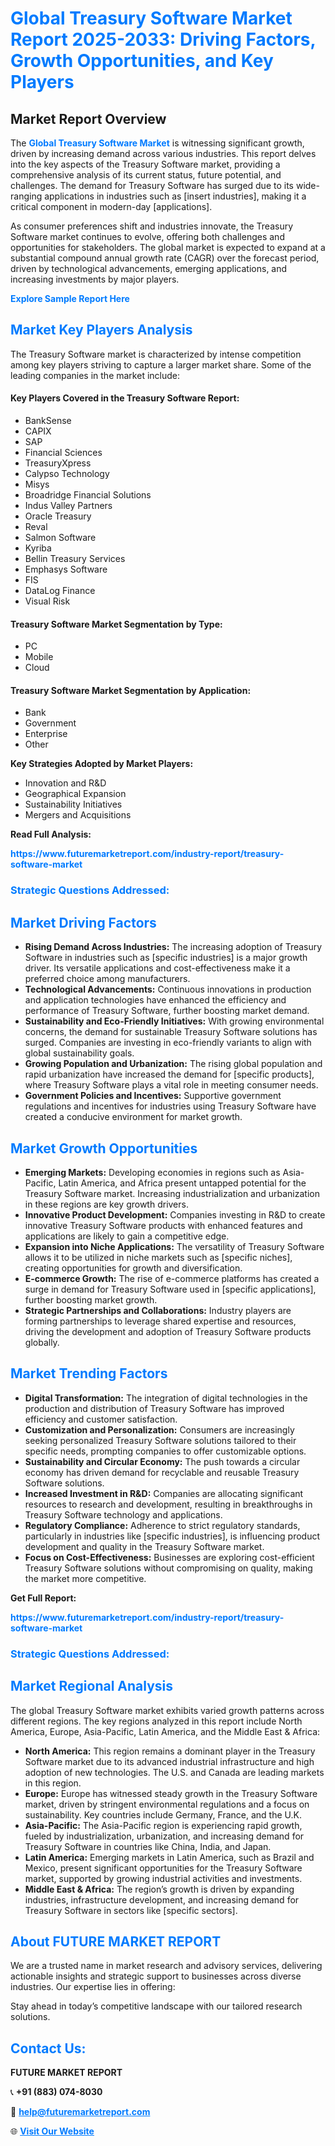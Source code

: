 <h1 style="color: #007BFF;">Global Treasury Software Market Report 2025-2033: Driving Factors, Growth Opportunities, and Key Players</h1>

<section id="overview">
<h2>Market Report Overview</h2>
<p>The <a href="https://www.futuremarketreport.com/industry-report/treasury-software-market" style="color: #007BFF; text-decoration: none;"><strong>Global Treasury Software Market</strong></a> is witnessing significant growth, driven by increasing demand across various industries. This report delves into the key aspects of the Treasury Software market, providing a comprehensive analysis of its current status, future potential, and challenges. The demand for Treasury Software has surged due to its wide-ranging applications in industries such as [insert industries], making it a critical component in modern-day [applications].</p>
<p>As consumer preferences shift and industries innovate, the Treasury Software market continues to evolve, offering both challenges and opportunities for stakeholders. The global market is expected to expand at a substantial compound annual growth rate (CAGR) over the forecast period, driven by technological advancements, emerging applications, and increasing investments by major players.</p>
</section>

<section id="overview">
<p><a href="https://www.futuremarketreport.com/request-sample/reportId=101460" style="color: #007BFF; text-decoration: none;"><strong>Explore Sample Report Here</strong></a></p>
</section>

<section id="key-players">
<h2 style="color: #007BFF;">Market Key Players Analysis</h2>
<p>The Treasury Software market is characterized by intense competition among key players striving to capture a larger market share. Some of the leading companies in the market include:</p>
<h4>Key Players Covered in the Treasury Software Report:</h4>
<ul><li>BankSense</li><li>CAPIX</li><li>SAP</li><li>Financial Sciences</li><li>TreasuryXpress</li><li>Calypso Technology</li><li>Misys</li><li>Broadridge Financial Solutions</li><li>Indus Valley Partners</li><li>Oracle Treasury</li><li>Reval</li><li>Salmon Software</li><li>Kyriba</li><li>Bellin Treasury Services</li><li>Emphasys Software</li><li>FIS</li><li>DataLog Finance</li><li>Visual Risk</li></ul>
<h4>Treasury Software Market Segmentation by Type:</h4>
<ul><li>PC</li><li>Mobile</li><li>Cloud</li></ul>

<h4>Treasury Software Market Segmentation by Application:</h4>
<ul><li>Bank</li><li>Government</li><li>Enterprise</li><li>Other</li></ul>
<p><strong>Key Strategies Adopted by Market Players:</strong></p>
<ul>
<li>Innovation and R&D</li>
<li>Geographical Expansion</li>
<li>Sustainability Initiatives</li>
<li>Mergers and Acquisitions</li>
</ul>
</section>

<section>
<p><strong>Read Full Analysis: </strong></p><a href="https://www.futuremarketreport.com/industry-report/treasury-software-market" style="color: #007BFF; text-decoration: none;"><strong>https://www.futuremarketreport.com/industry-report/treasury-software-market</strong></a>
<h3 style="color: #007BFF;">Strategic Questions Addressed:</h3>
</section>

<section id="driving-factors">
<h2 style="color: #007BFF;">Market Driving Factors</h2>
<ul>
<li><strong>Rising Demand Across Industries:</strong> The increasing adoption of Treasury Software in industries such as [specific industries] is a major growth driver. Its versatile applications and cost-effectiveness make it a preferred choice among manufacturers.</li>
<li><strong>Technological Advancements:</strong> Continuous innovations in production and application technologies have enhanced the efficiency and performance of Treasury Software, further boosting market demand.</li>
<li><strong>Sustainability and Eco-Friendly Initiatives:</strong> With growing environmental concerns, the demand for sustainable Treasury Software solutions has surged. Companies are investing in eco-friendly variants to align with global sustainability goals.</li>
<li><strong>Growing Population and Urbanization:</strong> The rising global population and rapid urbanization have increased the demand for [specific products], where Treasury Software plays a vital role in meeting consumer needs.</li>
<li><strong>Government Policies and Incentives:</strong> Supportive government regulations and incentives for industries using Treasury Software have created a conducive environment for market growth.</li>
</ul>
</section>

<section id="growth-opportunities">
<h2 style="color: #007BFF;">Market Growth Opportunities</h2>
<ul>
<li><strong>Emerging Markets:</strong> Developing economies in regions such as Asia-Pacific, Latin America, and Africa present untapped potential for the Treasury Software market. Increasing industrialization and urbanization in these regions are key growth drivers.</li>
<li><strong>Innovative Product Development:</strong> Companies investing in R&D to create innovative Treasury Software products with enhanced features and applications are likely to gain a competitive edge.</li>
<li><strong>Expansion into Niche Applications:</strong> The versatility of Treasury Software allows it to be utilized in niche markets such as [specific niches], creating opportunities for growth and diversification.</li>
<li><strong>E-commerce Growth:</strong> The rise of e-commerce platforms has created a surge in demand for Treasury Software used in [specific applications], further boosting market growth.</li>
<li><strong>Strategic Partnerships and Collaborations:</strong> Industry players are forming partnerships to leverage shared expertise and resources, driving the development and adoption of Treasury Software products globally.</li>
</ul>
</section>

<section id="trending-factors">
<h2 style="color: #007BFF;">Market Trending Factors</h2>
<ul>
<li><strong>Digital Transformation:</strong> The integration of digital technologies in the production and distribution of Treasury Software has improved efficiency and customer satisfaction.</li>
<li><strong>Customization and Personalization:</strong> Consumers are increasingly seeking personalized Treasury Software solutions tailored to their specific needs, prompting companies to offer customizable options.</li>
<li><strong>Sustainability and Circular Economy:</strong> The push towards a circular economy has driven demand for recyclable and reusable Treasury Software solutions.</li>
<li><strong>Increased Investment in R&D:</strong> Companies are allocating significant resources to research and development, resulting in breakthroughs in Treasury Software technology and applications.</li>
<li><strong>Regulatory Compliance:</strong> Adherence to strict regulatory standards, particularly in industries like [specific industries], is influencing product development and quality in the Treasury Software market.</li>
<li><strong>Focus on Cost-Effectiveness:</strong> Businesses are exploring cost-efficient Treasury Software solutions without compromising on quality, making the market more competitive.</li>
</ul>
</section>

<section>
<p><strong>Get Full Report: </strong></p><a href="https://www.futuremarketreport.com/industry-report/treasury-software-market" style="color: #007BFF; text-decoration: none;"><strong>https://www.futuremarketreport.com/industry-report/treasury-software-market</strong></a>
<h3 style="color: #007BFF;">Strategic Questions Addressed:</h3>
</section>


<section id="regional-analysis">
<h2 style="color: #007BFF;">Market Regional Analysis</h2>
<p>The global Treasury Software market exhibits varied growth patterns across different regions. The key regions analyzed in this report include North America, Europe, Asia-Pacific, Latin America, and the Middle East & Africa:</p>
<ul>
<li><strong>North America:</strong> This region remains a dominant player in the Treasury Software market due to its advanced industrial infrastructure and high adoption of new technologies. The U.S. and Canada are leading markets in this region.</li>
<li><strong>Europe:</strong> Europe has witnessed steady growth in the Treasury Software market, driven by stringent environmental regulations and a focus on sustainability. Key countries include Germany, France, and the U.K.</li>
<li><strong>Asia-Pacific:</strong> The Asia-Pacific region is experiencing rapid growth, fueled by industrialization, urbanization, and increasing demand for Treasury Software in countries like China, India, and Japan.</li>
<li><strong>Latin America:</strong> Emerging markets in Latin America, such as Brazil and Mexico, present significant opportunities for the Treasury Software market, supported by growing industrial activities and investments.</li>
<li><strong>Middle East & Africa:</strong> The region’s growth is driven by expanding industries, infrastructure development, and increasing demand for Treasury Software in sectors like [specific sectors].</li>
</ul>
</section>

<footer>
<h2 style="color: #007BFF;">About FUTURE MARKET REPORT</h2>
<p>We are a trusted name in market research and advisory services, delivering actionable insights and strategic support to businesses across diverse industries. Our expertise lies in offering:</p>

<p>Stay ahead in today’s competitive landscape with our tailored research solutions.</p>

<h2 style="color: #007BFF;">Contact Us:</h2>
<p><strong>FUTURE MARKET REPORT</strong></p>
<p>📞 <strong>+91 (883) 074-8030</strong></p>
<p>📧 <strong><a href="mailto:help@futuremarketreport.com" style="color: #007BFF;">help@futuremarketreport.com</a></strong></p>
<p>🌐 <strong><a href="https://www.futuremarketreport.com/" style="color: #007BFF;">Visit Our Website</a></strong></p>
</footer>
